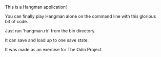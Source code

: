 This is a Hangman application!

You can finally play Hangman alone on the command line with this glorious bit of code.

Just run 'hangman.rb' from the bin directory.

It can save and load up to one save state. 

It was made as an exercise for The Odin Project.
